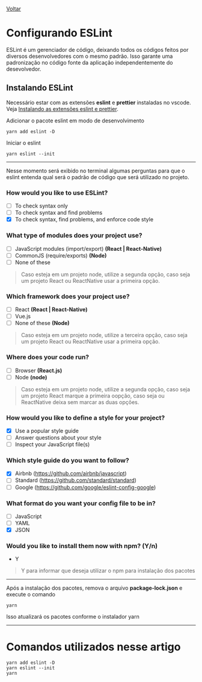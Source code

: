 [Voltar](/Readme.md)

# Configurando ESLint

ESLint é um gerenciador de código, deixando todos os códigos feitos por diversos desenvolvedores com o mesmo padrão. Isso garante uma padronização no código fonte da aplicação independentemente do desevolvedor.

## Instalando ESLint

Necessário estar com as extensões **eslint** e **prettier** instaladas no vscode. Veja [Instalando as extensões eslint e prettier](src/extentions/index.md).

Adicionar o pacote eslint em modo de desenvolvimento

```
yarn add eslint -D
```

Iniciar o eslint

```
yarn eslint --init
```

---

Nesse momento será exibido no terminal algumas perguntas para que o eslint entenda qual será o padrão de código que será utilizado no projeto.

### How would you like to use ESLint?

- [ ] To check syntax only
- [ ] To check syntax and find problems
- [x] To check syntax, find problems, and enforce code style

### What type of modules does your project use?

- [ ] JavaScript modules (import/export) **(React | React-Native)**
- [ ] CommonJS (require/exports) **(Node)**
- [ ] None of these

> Caso esteja em um projeto node, utilize a segunda opção, caso seja um projeto React ou ReactNative usar a primeira opção.

### Which framework does your project use?

- [ ] React **(React | React-Native)**
- [ ] Vue.js
- [ ] None of these **(Node)**

> Caso esteja em um projeto node, utilize a terceira opção, caso seja um projeto React ou ReactNative usar a primeira opção.

### Where does your code run?

- [ ] Browser **(React.js)**
- [ ] Node **(node)**

> Caso esteja em um projeto node, utilize a segunda opção, caso seja um projeto React marque a primeira oopção, caso seja ou ReactNative deixa sem marcar as duas opções.

### How would you like to define a style for your project?

- [x] Use a popular style guide
- [ ] Answer questions about your style
- [ ] Inspect your JavaScript file(s)

### Which style guide do you want to follow?

- [x] Airbnb (https://github.com/airbnb/javascript)
- [ ] Standard (https://github.com/standard/standard)
- [ ] Google (https://github.com/google/eslint-config-google)

### What format do you want your config file to be in?

- [ ] JavaScript
- [ ] YAML
- [x] JSON

### Would you like to install them now with npm? (Y/n)

- Y

> Y para informar que deseja utilizar o npm para instalação dos pacotes

---

Após a instalação dos pacotes, remova o arquivo **package-lock.json** e execute o comando

```
yarn
```

Isso atualizará os pacotes conforme o instalador yarn

---

# Comandos utilizados nesse artigo

```
yarn add eslint -D
yarn eslint --init
yarn
```
